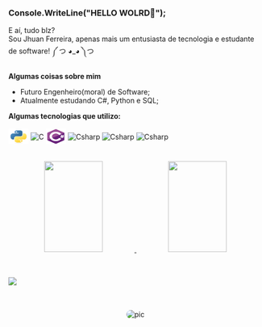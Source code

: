 ### Console.WriteLine("HELLO WOLRD👋");

<!--
**jhuanFerreira03/jhuanferreira03** is a ✨ _special_ ✨ repository because its `README.md` (this file) appears on your GitHub profile.

Here are some ideas to get you started:

- 🔭 I’m currently working on ...
- 🌱 I’m currently learning ...
- 👯 I’m looking to collaborate on ...
- 🤔 I’m looking for help with ...
- 💬 Ask me about ...
- 📫 How to reach me: ...
- 😄 Pronouns: ...
- ⚡ Fun fact: ...
-->
E aí, tudo blz?<br>
Sou Jhuan Ferreira, apenas mais um entusiasta de tecnologia e estudante de software! ༼ つ ◕_◕ ༽つ<br><br>
<strong>Algumas coisas sobre mim</strong>
- Futuro Engenheiro(moral) de Software;
- Atualmente estudando C#, Python e SQL;

<div>
  <strong>Algumas tecnologias que utilizo:</strong>
</div>
<div style="display: inline_block"><br>
  <img align="center" alt="Python" height="30" width="40" src="https://raw.githubusercontent.com/devicons/devicon/master/icons/python/python-original.svg">
  <img align="center" alt="C" height="30" width="40" src="https://cdn.jsdelivr.net/gh/devicons/devicon/icons/c/c-original.svg">
  <img align="center" alt="Csharp" height="30" width="40" src="https://raw.githubusercontent.com/devicons/devicon/master/icons/csharp/csharp-original.svg">
  <img align="center" alt="Csharp" height="30" width="40" src="https://cdn.jsdelivr.net/gh/devicons/devicon/icons/mysql/mysql-plain.svg">
  <img align="center" alt="Csharp" height="30" width="40" src="https://cdn.jsdelivr.net/gh/devicons/devicon/icons/html5/html5-original.svg">
  <img align="center" alt="Csharp" height="30" width="40" src="https://cdn.jsdelivr.net/gh/devicons/devicon/icons/css3/css3-original.svg">
         
</div>
<br><br>
<div align="center">
  <a href="https://github.com/jhuanferreira03">
  <img width="48%" height="180em" src="https://github-readme-stats.vercel.app/api?username=jhuanferreira03&show_icons=true&theme=radical&include_all_commits=true&count_private=true"/>
  <img width="48%" height="180em" src="https://github-readme-stats.vercel.app/api/top-langs/?username=jhuanferreira03&layout=compact&langs_count=7&theme=radical"/>
</div>
<div>
  
##
<br>
<div> 
  <a href="" target="_blank"><img src="https://img.shields.io/badge/-LinkedIn-%230077B5?style=for-the-badge&logo=linkedin&logoColor=white" target="_blank"></a>  
</div>
  
##
<br>
<div align="center">
  <img  alt="pic" width="70%" height="auto" style="border-radius:50px;" src="https://media.giphy.com/media/ZFR9UV7j0pkSC8mdzi/giphy.gif">
</div>
